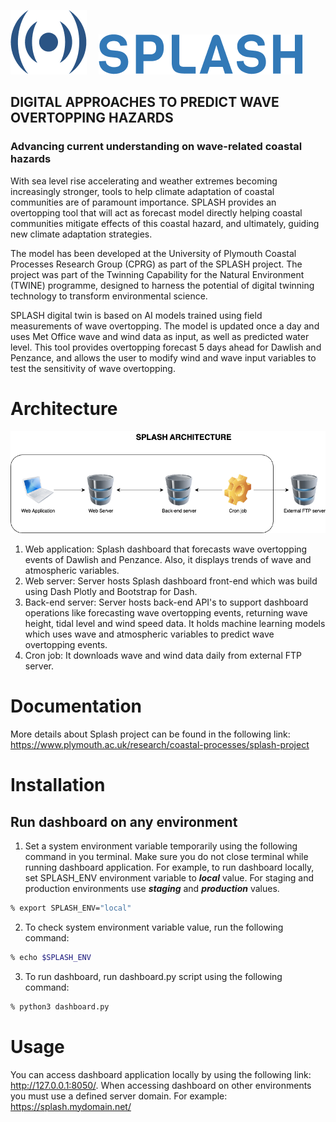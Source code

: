 <p>
    <img src="assets/imgs/splash_logo.png">
    <img src="assets/imgs/splash_title.png" hspace="15" >
</p>

## DIGITAL APPROACHES TO PREDICT WAVE OVERTOPPING HAZARDS

### Advancing current understanding on wave-related coastal hazards

With sea level rise accelerating and weather extremes becoming increasingly stronger, tools to help climate adaptation of coastal communities are of paramount importance. SPLASH provides an overtopping tool that will act as forecast model directly helping coastal communities mitigate effects of this coastal hazard, and ultimately, guiding new climate adaptation strategies.

The model has been developed at the University of Plymouth Coastal Processes Research Group (CPRG) as part of the SPLASH project. The project was part of the Twinning Capability for the Natural Environment (TWINE) programme, designed to harness the potential of digital twinning technology to transform environmental science.

SPLASH digital twin is based on AI models trained using field measurements of wave overtopping. The model is updated once a day and uses Met Office wave and wind data as input, as well as predicted water level. This tool provides overtopping forecast 5 days ahead for Dawlish and Penzance, and allows the user to modify wind and wave input variables to test the sensitivity of wave overtopping.

# Architecture

<p>
    <img src="assets/imgs/splash_architecture.png">
</p>

1. Web application: Splash dashboard that forecasts wave overtopping events of Dawlish and Penzance. Also, it displays trends of wave and atmospheric variables.
2. Web server: Server hosts Splash dashboard front-end which was build using Dash Plotly and Bootstrap for Dash.
3. Back-end server: Server hosts back-end API's to support dashboard operations like forecasting wave overtopping events, returning wave height, tidal level and wind speed data. It holds machine learning models which uses wave and atmospheric variables to predict wave overtopping events.
4. Cron job: It downloads wave and wind data daily from external FTP server.

# Documentation

More details about Splash project can be found in the following link: https://www.plymouth.ac.uk/research/coastal-processes/splash-project 

# Installation
## Run dashboard on any environment
1. Set a system environment variable temporarily using the following command in you terminal. Make sure you do not close terminal while running dashboard application. For example, to run dashboard locally, set SPLASH_ENV environment variable to _**local**_ value. For staging and production environments use _**staging**_ and _**production**_ values.

```bash
% export SPLASH_ENV="local"
```
2. To check system environment variable value, run the following command:

```bash
% echo $SPLASH_ENV
```

3. To run dashboard, run dashboard.py script using the following command:

```bash
% python3 dashboard.py
```

# Usage

You can access dashboard application locally by using the following link: http://127.0.0.1:8050/.
When accessing dashboard on other environments you must use a defined server domain. For example: https://splash.mydomain.net/